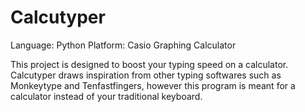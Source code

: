 # Calcutyper
Language: Python
Platform: Casio Graphing Calculator

This project is designed to boost your typing speed on a calculator.
Calcutyper draws inspiration from other typing softwares such as Monkeytype and Tenfastfingers, 
however this program is meant for a calculator instead of your traditional keyboard. 

